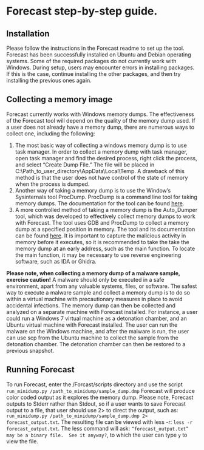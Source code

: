 # Forecast step-by-step guide.

## Installation
Please follow the instructions in the Forecast readme to set up the tool. Forecast has been successfully installed on Ubuntu and Debian operating systems. Some of the required packages do not currently work with Windows. During setup, users may encounter errors in installing packages. If this is the case, continue installing the other packages, and then try installing the previous ones again.

## Collecting a memory image
Forecast currently works with Windows memory dumps. The effectiveness of the Forecast tool will depend on the quality of the memory dump used. If a user does not already have a memory dump, there are numerous ways to collect one, including the following:
1.	The most basic way of collecting a windows memory dump is to use task manager. In order to collect a memory dump with task manager, open task manager and find the desired process, right click the process, and select “Create Dump File.” The file will be placed in C:\Path_to_user_directory\AppData\Local\Temp. A drawback of this method is that the user does not have control of the state of memory when the process is dumped.
2.	Another way of taking a memory dump is to use the Window’s Sysinternals tool ProcDump. ProcDump is a command line tool for taking memory dumps. The documentation for the tool can be found [here](https://docs.microsoft.com/en-us/sysinternals/downloads/procdump).
3.	A more controlled method of taking a memory dump is the Auto_Dumper tool, which was developed to effectively collect memory dumps to work with Forecast. The tool uses GDB and ProcDump to collect a memory dump at a specified position in memory. The tool and its documentation can be found [here](https://github.com/CyFI-Lab-Public/Forecast/tree/master/Auto_Dumper). It is important to capture the malicious activity in memory before it executes, so it is recommended to take the take the memory dump at an early address, such as the main function. To locate the main function, it may be necessary to use reverse engineering software, such as IDA or Ghidra.

**Please note, when collecting a memory dump of a malware sample, exercise caution!** A malware should only be executed in a safe environment, apart from any valuable systems, files, or software. The safest way to execute a malware sample and collect a memory dump is to do so within a virtual machine with precautionary measures in place to avoid accidental infections. The memory dump can then be collected and analyzed on a separate machine with Forecast installed. For instance, a user could run a Windows 7 virtual machine as a detonation chamber, and an Ubuntu virtual machine with Forecast installed. The user can run the malware on the Windows machine, and after the malware is run, the user can use scp from the Ubuntu machine to collect the sample from the detonation chamber. The detonation chamber can then be restored to a previous snapshot.

## Running Forecast
To run Forecast, enter the /Forcast/scripts directory and use the script `run_minidump.py /path_to_minidump/sample_dump.dmp`
Forecast will produce color coded output as it explores the memory dump. Please note, Forecast outputs to Stderr rather than Stdout, so if a user wants to save Forecast output to a file, that user should use 2> to direct the output, such as:  `run_minidump.py /path_to_minidump/sample_dump.dmp 2> forecast_output.txt`. The resulting file can be viewed with less -r: `less -r forecast_output.txt`. The less command will ask: `“forecast_output.txt” may be a binary file.  See it anyway?`, to which the user can type `y` to view the file.
